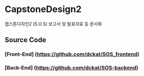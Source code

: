 # CapstoneDesign2
캡스톤디자인2 (S.O.S) 보고서 및 발표자료 등 문서화

## Source Code


### [Front-End] (https://github.com/dckat/SOS_frontend)

### [Back-End] (https://github.com/dckat/SOS-backend)
